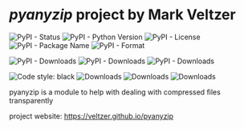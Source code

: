 
# *pyanyzip* project by Mark Veltzer

![PyPI - Status](https://img.shields.io/pypi/status/pyanyzip)
![PyPI - Python Version](https://img.shields.io/pypi/pyversions/pyanyzip)
![PyPI - License](https://img.shields.io/pypi/l/pyanyzip)
![PyPI - Package Name](https://img.shields.io/pypi/v/pyanyzip)
![PyPI - Format](https://img.shields.io/pypi/format/pyanyzip)

![PyPI - Downloads](https://img.shields.io/pypi/dd/pyanyzip)
![PyPI - Downloads](https://img.shields.io/pypi/dw/pyanyzip)
![PyPI - Downloads](https://img.shields.io/pypi/dm/pyanyzip)

![Code style: black](https://img.shields.io/badge/code%20style-black-000000.svg)
![Downloads](https://pepy.tech/badge/pyanyzip)
![Downloads](https://pepy.tech/badge/pyanyzip/month)
![Downloads](https://pepy.tech/badge/pyanyzip/week)


pyanyzip is a module to help with dealing with compressed files transparently

project website: <https://veltzer.github.io/pyanyzip>

